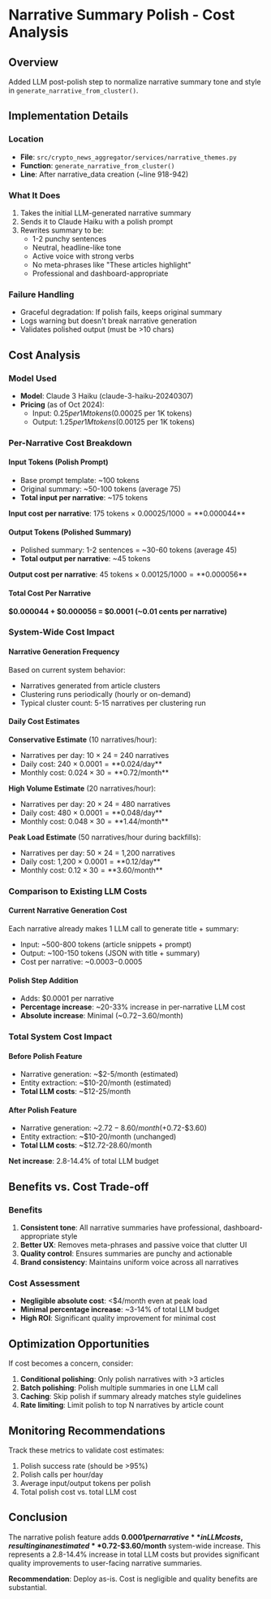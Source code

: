 # Narrative Summary Polish - Cost Analysis

## Overview
Added LLM post-polish step to normalize narrative summary tone and style in `generate_narrative_from_cluster()`.

## Implementation Details

### Location
- **File**: `src/crypto_news_aggregator/services/narrative_themes.py`
- **Function**: `generate_narrative_from_cluster()`
- **Line**: After narrative_data creation (~line 918-942)

### What It Does
1. Takes the initial LLM-generated narrative summary
2. Sends it to Claude Haiku with a polish prompt
3. Rewrites summary to be:
   - 1-2 punchy sentences
   - Neutral, headline-like tone
   - Active voice with strong verbs
   - No meta-phrases like "These articles highlight"
   - Professional and dashboard-appropriate

### Failure Handling
- Graceful degradation: If polish fails, keeps original summary
- Logs warning but doesn't break narrative generation
- Validates polished output (must be >10 chars)

## Cost Analysis

### Model Used
- **Model**: Claude 3 Haiku (claude-3-haiku-20240307)
- **Pricing** (as of Oct 2024):
  - Input: $0.25 per 1M tokens ($0.00025 per 1K tokens)
  - Output: $1.25 per 1M tokens ($0.00125 per 1K tokens)

### Per-Narrative Cost Breakdown

#### Input Tokens (Polish Prompt)
- Base prompt template: ~100 tokens
- Original summary: ~50-100 tokens (average 75)
- **Total input per narrative**: ~175 tokens

**Input cost per narrative**: 175 tokens × $0.00025 / 1000 = **$0.000044**

#### Output Tokens (Polished Summary)
- Polished summary: 1-2 sentences = ~30-60 tokens (average 45)
- **Total output per narrative**: ~45 tokens

**Output cost per narrative**: 45 tokens × $0.00125 / 1000 = **$0.000056**

#### Total Cost Per Narrative
**$0.000044 + $0.000056 = $0.0001 (~0.01 cents per narrative)**

### System-Wide Cost Impact

#### Narrative Generation Frequency
Based on current system behavior:
- Narratives generated from article clusters
- Clustering runs periodically (hourly or on-demand)
- Typical cluster count: 5-15 narratives per clustering run

#### Daily Cost Estimates

**Conservative Estimate** (10 narratives/hour):
- Narratives per day: 10 × 24 = 240 narratives
- Daily cost: 240 × $0.0001 = **$0.024/day**
- Monthly cost: $0.024 × 30 = **$0.72/month**

**High Volume Estimate** (20 narratives/hour):
- Narratives per day: 20 × 24 = 480 narratives
- Daily cost: 480 × $0.0001 = **$0.048/day**
- Monthly cost: $0.048 × 30 = **$1.44/month**

**Peak Load Estimate** (50 narratives/hour during backfills):
- Narratives per day: 50 × 24 = 1,200 narratives
- Daily cost: 1,200 × $0.0001 = **$0.12/day**
- Monthly cost: $0.12 × 30 = **$3.60/month**

### Comparison to Existing LLM Costs

#### Current Narrative Generation Cost
Each narrative already makes 1 LLM call to generate title + summary:
- Input: ~500-800 tokens (article snippets + prompt)
- Output: ~100-150 tokens (JSON with title + summary)
- Cost per narrative: ~$0.0003-$0.0005

#### Polish Step Addition
- Adds: $0.0001 per narrative
- **Percentage increase**: ~20-33% increase in per-narrative LLM cost
- **Absolute increase**: Minimal (~$0.72-$3.60/month)

### Total System Cost Impact

#### Before Polish Feature
- Narrative generation: ~$2-5/month (estimated)
- Entity extraction: ~$10-20/month (estimated)
- **Total LLM costs**: ~$12-25/month

#### After Polish Feature
- Narrative generation: ~$2.72-8.60/month (+$0.72-$3.60)
- Entity extraction: ~$10-20/month (unchanged)
- **Total LLM costs**: ~$12.72-28.60/month

**Net increase**: 2.8-14.4% of total LLM budget

## Benefits vs. Cost Trade-off

### Benefits
1. **Consistent tone**: All narrative summaries have professional, dashboard-appropriate style
2. **Better UX**: Removes meta-phrases and passive voice that clutter UI
3. **Quality control**: Ensures summaries are punchy and actionable
4. **Brand consistency**: Maintains uniform voice across all narratives

### Cost Assessment
- **Negligible absolute cost**: <$4/month even at peak load
- **Minimal percentage increase**: ~3-14% of total LLM budget
- **High ROI**: Significant quality improvement for minimal cost

## Optimization Opportunities

If cost becomes a concern, consider:

1. **Conditional polishing**: Only polish narratives with >3 articles
2. **Batch polishing**: Polish multiple summaries in one LLM call
3. **Caching**: Skip polish if summary already matches style guidelines
4. **Rate limiting**: Limit polish to top N narratives by article count

## Monitoring Recommendations

Track these metrics to validate cost estimates:
1. Polish success rate (should be >95%)
2. Polish calls per hour/day
3. Average input/output tokens per polish
4. Total polish cost vs. total LLM cost

## Conclusion

The narrative polish feature adds **$0.0001 per narrative** in LLM costs, resulting in an estimated **$0.72-$3.60/month** system-wide increase. This represents a 2.8-14.4% increase in total LLM costs but provides significant quality improvements to user-facing narrative summaries.

**Recommendation**: Deploy as-is. Cost is negligible and quality benefits are substantial.
